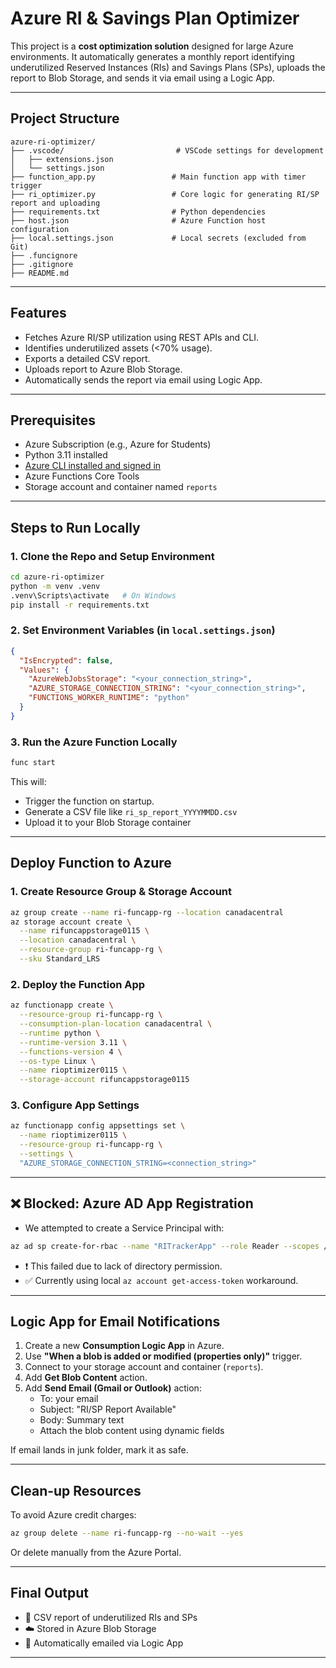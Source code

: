 # Azure RI & Savings Plan Optimizer

This project is a **cost optimization solution** designed for large Azure environments. It automatically generates a monthly report identifying underutilized Reserved Instances (RIs) and Savings Plans (SPs), uploads the report to Blob Storage, and sends it via email using a Logic App.

---

## Project Structure

```
azure-ri-optimizer/
├── .vscode/                         # VSCode settings for development
│   ├── extensions.json
│   └── settings.json
├── function_app.py                 # Main function app with timer trigger
├── ri_optimizer.py                 # Core logic for generating RI/SP report and uploading
├── requirements.txt                # Python dependencies
├── host.json                       # Azure Function host configuration
├── local.settings.json             # Local secrets (excluded from Git)
├── .funcignore
├── .gitignore
├── README.md                                            
```

---

## Features

- Fetches Azure RI/SP utilization using REST APIs and CLI.
- Identifies underutilized assets (<70% usage).
- Exports a detailed CSV report.
- Uploads report to Azure Blob Storage.
- Automatically sends the report via email using Logic App.

---

## Prerequisites

- Azure Subscription (e.g., Azure for Students)
- Python 3.11 installed
- [Azure CLI installed and signed in](https://learn.microsoft.com/en-us/cli/azure/install-azure-cli)
- Azure Functions Core Tools
- Storage account and container named `reports`

---

## Steps to Run Locally

### 1. Clone the Repo and Setup Environment
```bash
cd azure-ri-optimizer
python -m venv .venv
.venv\Scripts\activate   # On Windows
pip install -r requirements.txt
```

### 2. Set Environment Variables (in `local.settings.json`)
```json
{
  "IsEncrypted": false,
  "Values": {
    "AzureWebJobsStorage": "<your_connection_string>",
    "AZURE_STORAGE_CONNECTION_STRING": "<your_connection_string>",
    "FUNCTIONS_WORKER_RUNTIME": "python"
  }
}
```

### 3. Run the Azure Function Locally
```bash
func start
```

This will:
- Trigger the function on startup.
- Generate a CSV file like `ri_sp_report_YYYYMMDD.csv`
- Upload it to your Blob Storage container

---

## Deploy Function to Azure

### 1. Create Resource Group & Storage Account
```bash
az group create --name ri-funcapp-rg --location canadacentral
az storage account create \
  --name rifuncappstorage0115 \
  --location canadacentral \
  --resource-group ri-funcapp-rg \
  --sku Standard_LRS
```

### 2. Deploy the Function App
```bash
az functionapp create \
  --resource-group ri-funcapp-rg \
  --consumption-plan-location canadacentral \
  --runtime python \
  --runtime-version 3.11 \
  --functions-version 4 \
  --os-type Linux \
  --name rioptimizer0115 \
  --storage-account rifuncappstorage0115
```

### 3. Configure App Settings
```bash
az functionapp config appsettings set \
  --name rioptimizer0115 \
  --resource-group ri-funcapp-rg \
  --settings \
  "AZURE_STORAGE_CONNECTION_STRING=<connection_string>"
```

---

## ❌ Blocked: Azure AD App Registration

- We attempted to create a Service Principal with:
```bash
az ad sp create-for-rbac --name "RITrackerApp" --role Reader --scopes /subscriptions/<your-subscription-id>
```
- ❗ This failed due to lack of directory permission.
- ✅ Currently using local `az account get-access-token` workaround.

---

## Logic App for Email Notifications

1. Create a new **Consumption Logic App** in Azure.
2. Use **"When a blob is added or modified (properties only)"** trigger.
3. Connect to your storage account and container (`reports`).
4. Add **Get Blob Content** action.
5. Add **Send Email (Gmail or Outlook)** action:
   - To: your email
   - Subject: "RI/SP Report Available"
   - Body: Summary text
   - Attach the blob content using dynamic fields

If email lands in junk folder, mark it as safe.

---

## Clean-up Resources

To avoid Azure credit charges:
```bash
az group delete --name ri-funcapp-rg --no-wait --yes
```
Or delete manually from the Azure Portal.

---

## Final Output
- 📄 CSV report of underutilized RIs and SPs
- ☁️ Stored in Azure Blob Storage
- 📧 Automatically emailed via Logic App

---

